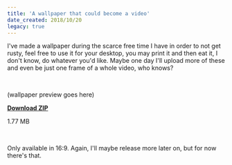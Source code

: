 ```yaml
---
title: 'A wallpaper that could become a video'
date_created: 2018/10/20
legacy: true
---
```


I've made a wallpaper during the scarce free time I have in order to not get rusty, feel free to use it for your desktop, you may print it and then eat it, I don't know, do whatever you'd like. Maybe one day I'll upload more of these and even be just one frame of a whole video, who knows?

<br>

(wallpaper preview goes here)

**[Download ZIP](about:blank)**

1.77 MB

<br>

Only available in 16:9. Again, I'll maybe release more later on, but for now there's that.

